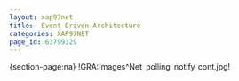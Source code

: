```yaml
---
layout: xap97net
title:  Event Driven Architecture
categories: XAP97NET
page_id: 63799329
---
```


{section-page:na}
!GRA:Images^Net_polling_notify_cont.jpg!
